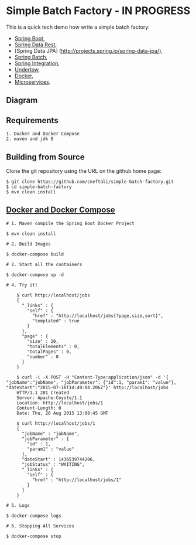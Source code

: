 # Simple Batch Factory - IN PROGRESS

This is a quick tech demo how write a simple batch factory:
- [Spring Boot](http://projects.spring.io/spring-boot/),
- [Spring Data Rest](http://projects.spring.io/spring-data-rest/),
- [Spring Data JPA] (http://projects.spring.io/spring-data-jpa/),
- [Spring Batch](http://projects.spring.io/spring-batch/),
- [Spring Integration](http://projects.spring.io/spring-integration/),
- [Undertow](http://undertow.io/),
- [Docker](https://www.docker.io/),
- [Microservices](http://martinfowler.com/articles/microservices.html).

## Diagram

## Requirements
    1. Docker and Docker Compose
    2. maven and jdk 8
    
## Building from Source

Clone the git repository using the URL on the github home page:

    $ git clone https://github.com/cneftali/simple-batch-factory.git
    $ cd simple-batch-factory
    $ mvn clean install


## [Docker and Docker Compose](https://docs.docker.com/compose/#installation-and-set-up)

    # 1. Maven compile the Spring Boot Docker Project
    
    $ mvn clean install
    
    # 2. Build Images

    $ docker-compose build
   
    # 2. Start all the containers
    
    $ docker-compose up -d
        
    # 4. Try it!
    
        $ curl http://localhost/jobs
        {
          "_links" : {
            "self" : {
              "href" : "http://localhost/jobs{?page,size,sort}",
              "templated" : true
            }
          },
          "page" : {
            "size" : 20,
            "totalElements" : 0,
            "totalPages" : 0,
            "number" : 0
          }
        }
        
        $ curl -i -X POST -H "Content-Type:application/json" -d '{ "jobName":"jobName", "jobParameter": {"id":1, "param1": "value"}, "dateStart":"2015-07-10T14:49:04.206Z"}' http://localhost/jobs
        HTTP/1.1 201 Created
        Server: Apache-Coyote/1.1
        Location: http://localhost/jobs/1
        Content-Length: 0
        Date: Thu, 20 Aug 2015 13:08:45 GMT
        
        $ curl http://localhost/jobs/1
        {
          "jobName" : "jobName",
          "jobParameter" : {
            "id" : 1,
            "param1" : "value"
          },
          "dateStart" : 1436539744206,
          "jobStatus" : "WAITING",
          "_links" : {
            "self" : {
              "href" : "http://localhost/jobs/1"
            }
          }
        }
    
    # 5. Logs
    
    $ docker-compose logs
    
    # 6. Stopping All Services
    
    $ docker-compose stop 